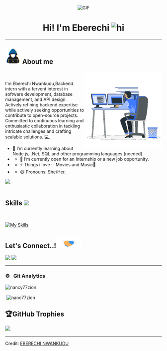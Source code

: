 <p align="center">
<img alt="GIF" src="https://github.com/arsentieva/arsentieva/blob/main/code.gif?raw=true" height="280" />
 <p/>
 
 <h1 align="center"> Hi! I'm Eberechi <img src="https://user-images.githubusercontent.com/1303154/88677602-1635ba80-d120-11ea-84d8-d263ba5fc3c0.gif" width="28px" alt="hi"></h1>
 
 <hr>
 
 ## <picture><img src = "https://github.com/0xAbdulKhalid/0xAbdulKhalid/raw/main/assets/mdImages/about_me.gif" width = 50px></picture> **About me**
 
 <picture> <img align="right" src="https://github.com/0xAbdulKhalid/0xAbdulKhalid/raw/main/assets/mdImages/Right_Side.gif" width = 250px></picture>
 
 <br>
 
 I'm Eberechi Nwankudu,Backend intern with a fervent interest in software development, database management, and API design. Actively refining backend expertise while actively seeking opportunities to contribute to open-source projects. Committed to continuous learning and enthusiastic collaboration in tackling intricate challenges and crafting scalable solutions. 💻.
 
 - :seedling: I’m currently learning about Node.js, .Net,  SQL and other programming languages (needed).
 - - 🤔 I’m currently open for an Internship or a new job opportunity.
 - - ⚡ Things i love :- Movies and Music🎵 
 - - 😄 Pronouns: She/Her.

<img src="https://user-images.githubusercontent.com/73097560/115834477-dbab4500-a447-11eb-908a-139a6edaec5c.gif"><br><br>

<h2> Skills <img src = "https://media2.giphy.com/media/QssGEmpkyEOhBCb7e1/giphy.gif?cid=ecf05e47a0n3gi1bfqntqmob8g9aid1oyj2wr3ds3mg700bl&rid=giphy.gif" width = 32px> </h2>

<br>

[![My Skills](https://skillicons.dev/icons?i=html,css,javascript,react,nodejs,sql,mongodb&theme=light)](https://skillicons.dev)

## <b> Let's Connect..!</b><img src="https://github.com/0xAbdulKhalid/0xAbdulKhalid/raw/main/assets/mdImages/handshake.gif" width ="80">

[<img src="https://img.shields.io/badge/linkedin-%230077B5.svg?&style=for-the-badge&logo=linkedin&logoColor=white" />](https://www.linkedin.com/in/eberechi-nwankudu/)
<img src="https://img.shields.io/badge/twitter-%231DA1F2.svg?&style=for-the-badge&logo=twitter&logoColor=white"/>

<hr>


### ⚙️ &nbsp; Git Analytics
 
 <p><img align="center"
    src="https://github-readme-stats.vercel.app/api/top-langs?username=nancy77zion&show_icons=true&locale=en&bg_color=0d1117&text_color=ffffff&layout=compact"
    alt="nancy77zion" 
    bg_color=#808080/></p>
    
 <p>&nbsp;<img align="center" src="https://github-readme-stats.vercel.app/api?username=nancy77zion&show_icons=true&locale=en&bg_color=0d1117&text_color=ffffff&repo=convoychat"
    alt="nanc77zion" /></p>

## 🏆GitHub Trophies

![](https://github-profile-trophy.vercel.app/?username=nancy77zion&theme=react-dark&no-frame=false&no-bg=false&margin-w=4)



--------------

Credit: [EBERECHI NWANKUDU](https://github.com/nancy77zion)
